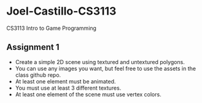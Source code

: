 Joel-Castillo-CS3113
====================

CS3113 Intro to Game Programming

Assignment 1
------------------
- Create a simple 2D scene using textured and untextured polygons.- You can use any images you want, but feel free to use the assets in the class github repo.- At least one element must be animated.- You must use at least 3 different textures.- At least one element of the scene must use vertex colors. 